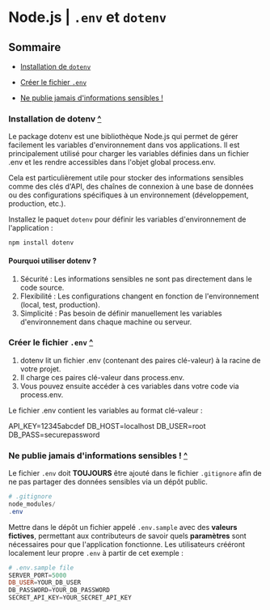 # Node.js | `.env` et `dotenv`

## Sommaire

- [Installation de `dotenv`](#)
- [Créer le fichier `.env`](#)

- [Ne publie jamais d'informations sensibles !](#ne-publie-jamais-dinformations-sensibles)

### Installation de dotenv [^](#sommaire)

Le package dotenv est une bibliothèque Node.js qui permet de gérer facilement les variables d'environnement dans vos applications. Il est principalement utilisé pour charger les variables définies dans un fichier .env et les rendre accessibles dans l'objet global process.env.

Cela est particulièrement utile pour stocker des informations sensibles comme des clés d'API, des chaînes de connexion à une base de données ou des configurations spécifiques à un environnement (développement, production, etc.).

Installez le paquet `dotenv` pour définir les variables d'environnement de l'application :

`npm install dotenv`

#### Pourquoi utiliser dotenv ?

1. Sécurité : Les informations sensibles ne sont pas directement dans le code source.
2. Flexibilité : Les configurations changent en fonction de l'environnement (local, test, production).
3. Simplicité : Pas besoin de définir manuellement les variables d'environnement dans chaque machine ou serveur.

### Créer le fichier `.env` [^](#sommaire)

1. dotenv lit un fichier .env (contenant des paires clé-valeur) à la racine de votre projet.
2. Il charge ces paires clé-valeur dans process.env.
3. Vous pouvez ensuite accéder à ces variables dans votre code via process.env.

Le fichier .env contient les variables au format clé-valeur :

API_KEY=12345abcdef
DB_HOST=localhost
DB_USER=root
DB_PASS=securepassword

### Ne publie jamais d'informations sensibles ! [^](#sommaire)

Le fichier `.env` doit **TOUJOURS** être ajouté dans le fichier `.gitignore` afin de ne pas partager des données sensibles via un dépôt public.

```powershell
# .gitignore
node_modules/
.env
```

Mettre dans le dépôt un fichier appelé `.env.sample` avec des **valeurs fictives**, permettant aux contributeurs de savoir quels **paramètres** sont nécessaires pour que l'application fonctionne. Les utilisateurs crééront localement leur propre `.env` à partir de cet exemple :

```powershell
# .env.sample file
SERVER_PORT=5000
DB_USER=YOUR_DB_USER
DB_PASSWORD=YOUR_DB_PASSWORD
SECRET_API_KEY=YOUR_SECRET_API_KEY
```
